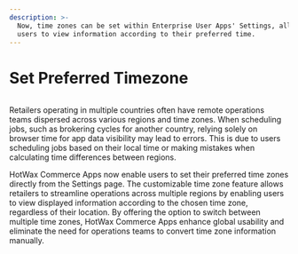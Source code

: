```yaml
---
description: >-
  Now, time zones can be set within Enterprise User Apps' Settings, allowing
  users to view information according to their preferred time.
---
```


# Set Preferred Timezone

<figure><img src="https://www.hotwax.co/hubfs/Product%20Updates%20and%20Release%20Notes/2023/February%202023/Product%20Update/Feature%20Image/PU2%20(1).png" alt=""><figcaption></figcaption></figure>

Retailers operating in multiple countries often have remote operations teams dispersed across various regions and time zones. When scheduling jobs, such as brokering cycles for another country, relying solely on browser time for app data visibility may lead to errors. This is due to users scheduling jobs based on their local time or making mistakes when calculating time differences between regions.

HotWax Commerce Apps now enable users to set their preferred time zones directly from the Settings page. The customizable time zone feature allows retailers to streamline operations across multiple regions by enabling users to view displayed information according to the chosen time zone, regardless of their location. By offering the option to switch between multiple time zones, HotWax Commerce Apps enhance global usability and eliminate the need for operations teams to convert time zone information manually.
